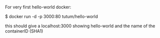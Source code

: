 For very first hello-world docker:

$ docker run -d -p 3000:80 tutum/hello-world

this should give a localhost:3000 showing hello-world and the name of the containerID (SHA1)

